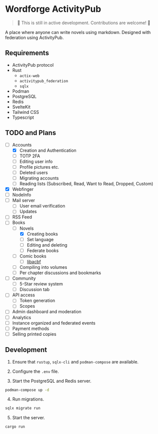 # Wordforge ActivityPub

> 🚧 This is still in active development. Contributions are welcome! 🚧

A place where anyone can write novels using markdown. Designed with federation
using ActivityPub.

## Requirements

- ActivityPub protocol
- Rust
  - `actix-web`
  - `activitypub_federation`
  - `sqlx`
- Podman
- PostgreSQL
- Redis
- SvelteKit
- Tailwind CSS
- Typescript

## TODO and Plans

- [ ] Accounts
  - [x] Creation and Authentication
  - [ ] TOTP 2FA
  - [ ] Editing user info
  - [ ] Profile pictures etc.
  - [ ] Deleted users
  - [ ] Migrating accounts
  - [ ] Reading lists (Subscribed, Read, Want to Read, Dropped, Custom)
- [x] Webfinger
- [ ] NodeInfo
- [ ] Mail server
  - [ ] User email verification
  - [ ] Updates
- [ ] RSS Feed
- [ ] Books
  - [ ] Novels
    - [x] Creating books
    - [ ] Set language
    - [ ] Editing and deleting
    - [ ] Federate books
  - [ ] Comic books
    - [ ] [libacbf](https://codeberg.org/Grafcube/libacbf)
  - [ ] Compiling into volumes
  - [ ] Per chapter discussions and bookmarks
- [ ] Community
  - [ ] 5-Star review system
  - [ ] Discussion tab
- [ ] API access
  - [ ] Token generation
  - [ ] Scopes
- [ ] Admin dashboard and moderation
- [ ] Analytics
- [ ] Instance organized and federated events
- [ ] Payment methods
- [ ] Selling printed copies

## Development

1. Ensure that `rustup`, `sqlx-cli` and `podman-compose` are available.

2. Configure the `.env` file.

3. Start the PostgreSQL and Redis server.

```sh
podman-compose up -d
```

4. Run migrations.

```sh
sqlx migrate run
```

5. Start the server.

```sh
cargo run
```
